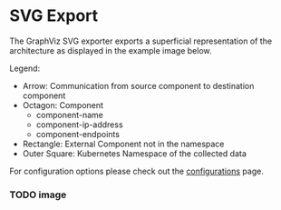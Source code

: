 # SVG Export

The GraphViz SVG exporter exports a superficial representation of the architecture as displayed in the example image below.

Legend:
- Arrow: Communication from source component to destination component
- Octagon: Component
  - component-name
  - component-ip-address
  - component-endpoints
- Rectangle: External Component not in the namespace
- Outer Square: Kubernetes Namespace of the collected data

For configuration options please check out the [configurations](../../configuration/index.md) page.

### TODO image